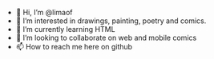- 👋 Hi, I’m @limaof
- 👀 I’m interested in drawings, painting, poetry and comics.
- 🌱 I’m currently learning HTML
- 💞️ I’m looking to collaborate on web and mobile comics
- 📫 How to reach me here on github

<!---
limaof/limaof is a ✨ special ✨ repository because its `README.md` (this file) appears on your GitHub profile.
You can click the Preview link to take a look at your changes.
--->
